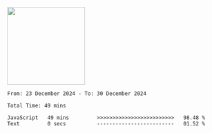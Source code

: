<img height="180em" src="https://github-readme-stats-eight-theta.vercel.app/api?username=bkundev&show_icons=true&theme=radical&include_all_commits=true&count_private=true"/>
<!--START_SECTION:waka-->

```all_time
From: 23 December 2024 - To: 30 December 2024

Total Time: 49 mins

JavaScript   49 mins         >>>>>>>>>>>>>>>>>>>>>>>>>   98.48 %
Text         0 secs          -------------------------   01.52 %
```

<!--END_SECTION:waka-->